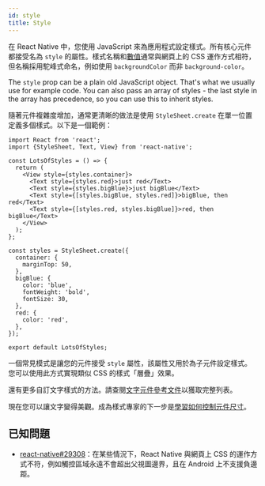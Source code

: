```yaml
---
id: style
title: Style
---
```


在 React Native 中，您使用 JavaScript 來為應用程式設定樣式。所有核心元件都接受名為 `style` 的屬性。樣式名稱和[數值](colors.md)通常與網頁上的 CSS 運作方式相符，但名稱採用駝峰式命名，例如使用 `backgroundColor` 而非 `background-color`。

The `style` prop can be a plain old JavaScript object. That's what we usually use for example code. You can also pass an array of styles - the last style in the array has precedence, so you can use this to inherit styles.

隨著元件複雜度增加，通常更清晰的做法是使用 `StyleSheet.create` 在單一位置定義多個樣式。以下是一個範例：

```SnackPlayer name=Style
import React from 'react';
import {StyleSheet, Text, View} from 'react-native';

const LotsOfStyles = () => {
  return (
    <View style={styles.container}>
      <Text style={styles.red}>just red</Text>
      <Text style={styles.bigBlue}>just bigBlue</Text>
      <Text style={[styles.bigBlue, styles.red]}>bigBlue, then red</Text>
      <Text style={[styles.red, styles.bigBlue]}>red, then bigBlue</Text>
    </View>
  );
};

const styles = StyleSheet.create({
  container: {
    marginTop: 50,
  },
  bigBlue: {
    color: 'blue',
    fontWeight: 'bold',
    fontSize: 30,
  },
  red: {
    color: 'red',
  },
});

export default LotsOfStyles;
```

一個常見模式是讓您的元件接受 `style` 屬性，該屬性又用於為子元件設定樣式。您可以使用此方式實現類似 CSS 的樣式「層疊」效果。

還有更多自訂文字樣式的方法。請查閱[文字元件參考文件](text.md)以獲取完整列表。

現在您可以讓文字變得美觀。成為樣式專家的下一步是[學習如何控制元件尺寸](height-and-width.md)。

## 已知問題

- [react-native#29308](https://github.com/facebook/react-native/issues/29308#issuecomment-792864162)：在某些情況下，React Native 與網頁上 CSS 的運作方式不符，例如觸控區域永遠不會超出父視圖邊界，且在 Android 上不支援負邊距。